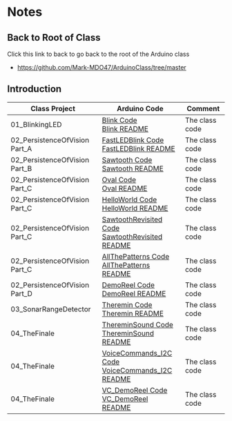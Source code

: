 # Notes

## Back to Root of Class
Click this link to back to go back to the root of the Arduino class
- https://github.com/Mark-MDO47/ArduinoClass/tree/master


## Introduction

| Class Project | Arduino Code | Comment |
| --- | --- | --- |
| 01_BlinkingLED | [Blink Code](https://github.com/Mark-MDO47/ArduinoClass/tree/master/ArduinoCode/Blink "Blink Code")<br>[Blink README](https://github.com/Mark-MDO47/ArduinoClass/tree/master/ArduinoCode/Blink/README.md "Blink README") | The class code |
| 02_PersistenceOfVision Part_A | [FastLEDBlink Code](https://github.com/Mark-MDO47/ArduinoClass/tree/master/ArduinoCode/FastLEDBlink "FastLEDBlink Code")<br>[FastLEDBlink README](https://github.com/Mark-MDO47/ArduinoClass/tree/master/ArduinoCode/FastLEDBlink/README.md "FastLEDBlink README") | The class code |
| 02_PersistenceOfVision Part_B | [Sawtooth Code](https://github.com/Mark-MDO47/ArduinoClass/tree/master/ArduinoCode/Sawtooth "Sawtooth Code")<br>[Sawtooth README](https://github.com/Mark-MDO47/ArduinoClass/tree/master/ArduinoCode/Sawtoot/README.mdh "Sawtooth README") | The class code |
| 02_PersistenceOfVision Part_C | [Oval Code](https://github.com/Mark-MDO47/ArduinoClass/tree/master/ArduinoCode/Oval "Oval Code")<br>[Oval README](https://github.com/Mark-MDO47/ArduinoClass/tree/master/ArduinoCode/Oval/README.md "Oval README") | The class code |
| 02_PersistenceOfVision Part_C | [HelloWorld Code](https://github.com/Mark-MDO47/ArduinoClass/tree/master/ArduinoCode/HelloWorld "HelloWorld Code")<br>[HelloWorld README](https://github.com/Mark-MDO47/ArduinoClass/tree/master/ArduinoCode/HelloWorld/README.md "HelloWorld README") | The class code |
| 02_PersistenceOfVision Part_C | [SawtoothRevisited Code](https://github.com/Mark-MDO47/ArduinoClass/tree/master/ArduinoCode/SawtoothRevisited "SawtoothRevisited Code")<br>[SawtoothRevisited README](https://github.com/Mark-MDO47/ArduinoClass/tree/master/ArduinoCode/SawtoothRevisited/README.md "SawtoothRevisited README") | The class code |
| 02_PersistenceOfVision Part_C | [AllThePatterns Code](https://github.com/Mark-MDO47/ArduinoClass/tree/master/ArduinoCode/AllThePatterns "AllThePatterns Code")<br>[AllThePatterns README](https://github.com/Mark-MDO47/ArduinoClass/tree/master/ArduinoCode/AllThePatterns/README.md "AllThePatterns README") | The class code |
| 02_PersistenceOfVision Part_D | [DemoReel Code](https://github.com/Mark-MDO47/ArduinoClass/tree/master/ArduinoCode/DemoReel "DemoReel Code")<br>[DemoReel README](https://github.com/Mark-MDO47/ArduinoClass/tree/master/ArduinoCode/DemoReel/README.md "DemoReel README") | The class code |
| 03_SonarRangeDetector | [Theremin Code](https://github.com/Mark-MDO47/ArduinoClass/tree/master/ArduinoCode/Theremin "Theremin Code")<br>[Theremin README](https://github.com/Mark-MDO47/ArduinoClass/tree/master/ArduinoCode/Theremin/README.md "Theremin README") | The class code |
| 04_TheFinale | [ThereminSound Code](https://github.com/Mark-MDO47/ArduinoClass/tree/master/ArduinoCode/ThereminSound "ThereminSound Code")<br>[ThereminSound README](https://github.com/Mark-MDO47/ArduinoClass/tree/master/ArduinoCode/ThereminSound/README.md "ThereminSound README") | The class code |
| 04_TheFinale | [VoiceCommands_I2C Code](https://github.com/Mark-MDO47/ArduinoClass/tree/master/ArduinoCode/VoiceCommands_I2C "VoiceCommands_I2C Code")<br>[VoiceCommands_I2C README](https://github.com/Mark-MDO47/ArduinoClass/tree/master/ArduinoCode/VoiceCommands_I2C/README.md "VoiceCommands_I2C README") | The class code |
| 04_TheFinale | [VC_DemoReel Code](https://github.com/Mark-MDO47/ArduinoClass/tree/master/ArduinoCode/VC_DemoReel "VC_DemoReel Code")<br>[VC_DemoReel README](https://github.com/Mark-MDO47/ArduinoClass/tree/master/ArduinoCode/VC_DemoReel/README.md "VC_DemoReel README") | The class code |
